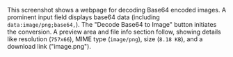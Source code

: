 This screenshot shows a webpage for decoding Base64 encoded images. A prominent input field displays base64 data (including `data:image/png;base64,`). The "Decode Base64 to Image" button initiates the conversion. A preview area and file info section follow, showing details like resolution (`757x66`), MIME type (`image/png`), size (`8.18 KB`), and a download link ("image.png").
